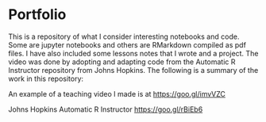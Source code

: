 # Portfolio
This is a repository of what I consider interesting notebooks and code.  Some are jupyter notebooks and others are RMarkdown compiled as pdf files.  I have also included some lessons notes that I wrote and a project.  The video was done by adopting and adapting code from the Automatic R Instructor repository from Johns Hopkins.  The following is a summary of the work in this repository:

An example of a teaching video I made is at https://goo.gl/imvVZC 

Johns Hopkins Automatic R Instructor https://goo.gl/rBiEb6
